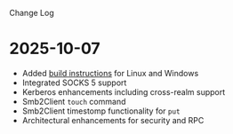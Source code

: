 Change Log

# 2025-10-07

* Added [build instructions](BUILD.md) for Linux and Windows
* Integrated SOCKS 5 support
* Kerberos enhancements including cross-realm support
* Smb2Client `touch` command
* Smb2Client timestomp functionality for `put`
* Architectural enhancements for security and RPC